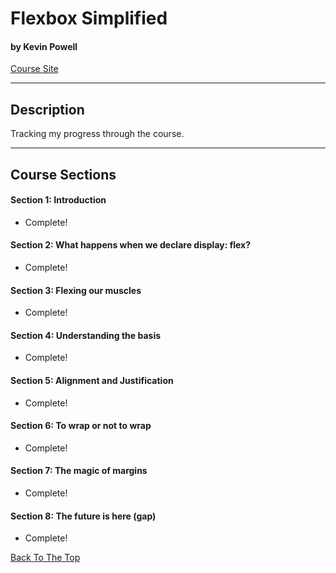 # Flexbox Simplified

#### by Kevin Powell

[Course Site](https://www.flexboxsimplified.com/)

---

## Description

Tracking my progress through the course.

---

## Course Sections

#### Section 1: Introduction

- Complete!

#### Section 2: What happens when we declare display: flex?

- Complete!

#### Section 3: Flexing our muscles

- Complete!

#### Section 4: Understanding the basis

- Complete!

#### Section 5: Alignment and Justification

- Complete!

#### Section 6: To wrap or not to wrap

- Complete!

#### Section 7: The magic of margins

- Complete!

#### Section 8: The future is here (gap)

- Complete!

[Back To The Top](#flexbox-simplified)
